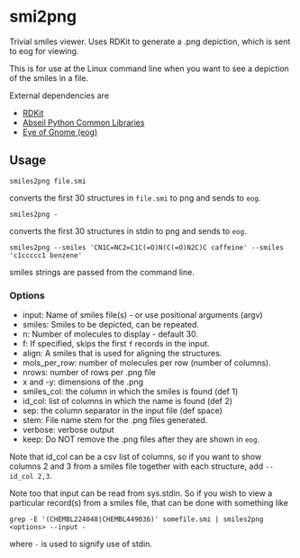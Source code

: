 # smi2png

Trivial smiles viewer. Uses RDKit to generate a .png depiction, which is sent
to eog for viewing.

This is for use at the Linux command line when you want to see a depiction of
the smiles in a file.

External dependencies are

+ [RDKit](http://rdkit.org/)
+ [Abseil Python Common Libraries](https://pypi.org/project/absl-py/)
+ [Eye of Gnome (eog)](https://wiki.gnome.org/Apps/EyeOfGnome)

## Usage

```
smiles2png file.smi
```

converts the first 30 structures in `file.smi` to png and sends to `eog`.

```
smiles2png -
```

converts the first 30 structures in stdin to png and sends to `eog`.

```
smiles2png --smiles 'CN1C=NC2=C1C(=O)N(C(=O)N2C)C caffeine' --smiles 'c1ccccc1 benzene'
```

smiles strings are passed from the command line.

### Options

+ input: Name of smiles file(s) - or use positional arguments (argv)
+ smiles: Smiles to be depicted, can be repeated.
+ n: Number of molecules to display - default 30.
+ f: If specified, skips the first `f` records in the input.
+ align: A smiles that is used for aligning the structures.
+ mols_per_row: number of molecules per row (number of columns).
+ nrows: number of rows per .png file
+ x and -y: dimensions of the .png
+ smiles_col: the column in which the smiles is found (def 1)
+ id_col: list of columns in which the name is found (def 2)
+ sep: the column separator in the input file (def space)
+ stem: File name stem for the .png files generated.
+ verbose: verbose output
+ keep: Do NOT remove the .png files after they are shown in `eog`.

Note that id_col can be a csv list of columns, so if you want to show columns 2
and 3 from a smiles file together with each structure, add `--id_col 2,3`.

Note too that input can be read from sys.stdin. So if you wish to view a
particular record(s) from a smiles file, that can be done with something like

```
grep -E '(CHEMBL224048|CHEMBL449036)' somefile.smi | smiles2png <options> --input -
```

where `-` is used to signify use of stdin.
